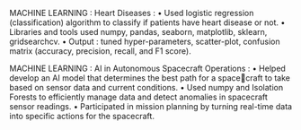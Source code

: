 MACHINE LEARNING : Heart Diseases :
• Used logistic regression (classification) algorithm to classify if patients
have heart disease or not.
• Libraries and tools used numpy, pandas, seaborn, matplotlib, sklearn,
gridsearchcv.
• Output : tuned hyper-parameters, scatter-plot, confusion matrix (accuracy, precision, recall, and F1 score).

MACHINE LEARNING : AI in Autonomous Spacecraft Operations :
• Helped develop an AI model that determines the best path for a spacecraft to take based on sensor data and current conditions.
• Used numpy and Isolation Forests to efficiently manage data and detect
anomalies in spacecraft sensor readings.
• Participated in mission planning by turning real-time data into specific
actions for the spacecraft.
